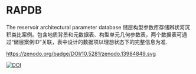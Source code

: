 # RAPDB
The reservoir architectural parameter database
储层构型参数库存储辫状河沉积类比案例。包含地质背景和元数据表、构型单元几何参数表，两个数据表可通过“储层案例ID”关联，表中设计的数据项以理想状态下的完整信息为准.


https://zenodo.org/badge/DOI/10.5281/zenodo.13984849.svg

  [![DOI](https://zenodo.org/badge/DOI/10.5281/zenodo.13984849.svg)](https://doi.org/10.5281/zenodo.13984849)
